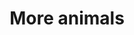 ---
pid: RS312
title: More animals
location_transcription: All over
zipcode: 
outside_phl: 
neighborhood: 
age: 
age_range: 
instagram: 
image_file_name: RS_312.jpg
proposal_transcription: More animals, turtles, lizards
topic: Animals
topic_summary: '0'
type: Other No Form
keywords_other: 
credit: 
image_labels: 
twitter: 
facebook: 
permalink: "/monuments/rs312/"
layout: item-page
---